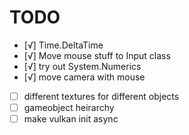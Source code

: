 TODO
====

- [√] Time.DeltaTime
- [√] Move mouse stuff to Input class
- [√] try out System.Numerics
- [√] move camera with mouse
- [ ] different textures for different objects
- [ ] gameobject heirarchy
- [ ] make vulkan init async